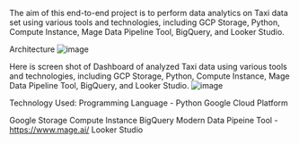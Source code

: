 The aim of this end-to-end project is to perform data analytics on Taxi data set using various tools and technologies, including GCP Storage, Python, Compute Instance, Mage Data Pipeline Tool, BigQuery, and Looker Studio.

Architecture
![image](https://github.com/patilrajvardhan27/taxi_DataAnalysis/assets/87635975/b98ecc54-b6de-4014-ba7a-56e4b5bb74e9)


Here is screen shot of Dashboard of analyzed Taxi data using various tools and technologies, including GCP Storage, Python, Compute Instance, Mage Data Pipeline Tool, BigQuery, and Looker Studio. 
![image](https://github.com/patilrajvardhan27/taxi_DataAnalysis/assets/87635975/3836c5bc-4ef3-42b1-8fcc-5e931796ee6a)

Technology Used:
Programming Language - Python
Google Cloud Platform

Google Storage
Compute Instance
BigQuery
Modern Data Pipeine Tool - https://www.mage.ai/
Looker Studio


